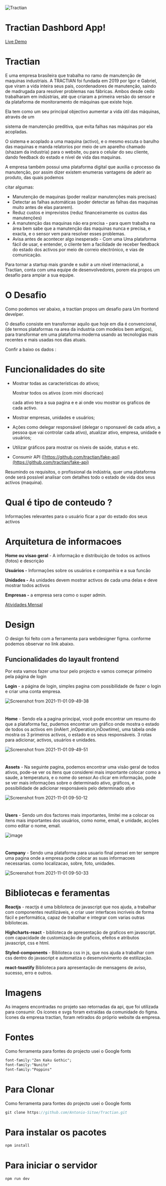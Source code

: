 
![Tractian](https://user-images.githubusercontent.com/72309855/139639140-340b221c-8b6c-4436-aea8-855aef9a5c38.png)


# Tractian Dashbord App!
<a href="https://tractian-pi.vercel.app/">Live Demo</a>

# Tractian
E uma empresa brasileira que trabalha no ramo de manutenção de maquinas industriais.
A TRACTIAN foi fundada em 2019 por Igor e Gabriel, que viram a vida inteira seus pais, coordenadores de manutenção, saindo de madrugada para resolver problemas nas fábricas. Ambos desde cedo trabalharam em indústrias, até que criaram a primeira versão do sensor e da plataforma de monitoramento de máquinas que existe hoje.

Ela tem como um seu principal objectivo aumentar a vida útil das máquinas, através de um

sistema de manutenção preditiva, que evita falhas nas máquinas por ela acopladas.

O sistema e acoplado a uma maquina (activo), e o mesmo escuta o barulho das maquinas e manda relatorios por meio de um aparelho chamado (shazam da industria) para o website, ou para o celular do seu cliente, dando feedback do estado e nível de vida das maquinas.

A empresa também possui uma plataforma digital que auxilia o processo da manutenção, por assim dizer existem enumeras vantagens de aderir ao produto, das quais podemos

citar algumas:

- Manutenção de maquinas (poder realizar manutenções mais precisas)
- Detectar as falhas automáticas (poder detectar as falhas das maquinas muito antes de elas pararem).
- Reduz custos e imprevistos (reduz financeiramente os custos das manutenções)
- A manutenção das maquinas não era precisa - para quem trabalha na área bem sabe que a manutenção das maquinas nunca e precisa, e exacta, e o sensor vem para resolver esses problemas.
- Avisa antes de acontecer algo inesperado - Com uma Uma plataforma fácil de usar, e entender, o cliente tem a facilidade de receber feedback do estado dos activos por meio de correio electrónico, e vias de comunicação.

Para tornar a startup mais grande e subir a um nivel internacional, a Tractian, conta com uma equipe de desenvolvedores, porem ela propos um desafio para ampiar a sua equipe.

# O Desafio

Como podemos ver abaixo, a tractian propos um desafio para Um frontend develper.

O desafio consiste em transformar aquilo que hoje em dia é convencional, (de termos plataformas na area da industria com modelos bem antigos), para  transformar em uma plataforma moderna usando as tecnologias mais recentes e mais usadas nos dias atuais.

Confir a baixo os dados :

# Funcionalidades do site

- Mostrar todas as características do ativos;
    
    Mostrar todos os ativos (com mini discricao)
    
    cada ativo tera a sua pagina e e ai onde vou mostrar os graficos de cada activo.
    
- Mostrar empresas, unidades e usuários;
- Ações como delegar responsável (delegar o rsponsavel de cada ativo, a pessoa que vai controlar cada ativo), atualizar ativo, empresa, unidade e usuários;
- Utilizar gráficos para mostrar os níveis de saúde, status e etc.
- Consumir API ([https://github.com/tractian/fake-api](https://github.com/tractian/fake-api)

Resumindo os requisitos, o profissional da indústria, quer uma plataforma onde será possível analisar com detalhes todo o estado de vida dos seus activos (maquina).

# Qual é tipo de conteudo ?

Informações relevantes para o usuário ficar a par do estado dos seus activos

# Arquitetura de informacoes

**Home ou visao geral** - A informação e distribuição de todos os activos (fotos) e descrição

**Usuários -** Informações sobre os usuários e companhia e a sua funcão

**Unidades -**   As unidades  devem mostrar activos de cada uma delas e deve mostrar todos activos

**Empresas -** a empresa sera como o super admin.

[Atividades Mensal](https://www.notion.so/21f4a291e86f49b79e4f198a71350505?v=266933f7c7d34de290919005195c2662)

# Design

O design foi feito com a ferramenta para webdesigner figma. conforme podemos observar no link abaixo.

## Funcionalidades do layault frontend

Por esta vamos fazer uma tour pelo projecto e vamos começar primeiro pela página de login

**Login** - a página de login, simples pagina com possibilidade de fazer o login e criar uma conta empresa.


![Screenshot from 2021-11-01 09-49-38](https://user-images.githubusercontent.com/72309855/139639204-7f5230eb-a5cc-4e9e-a9a0-91222e6d1551.png)

#
**Home** -  Sendo ela a pagina principal, você pode encontrar um resumo do que a plataforma faz, pudemos encontrar um gráfico onde mostra o estado de todos os activos em (inAlert ,inOperation,inDowtime), uma tabela onde mostra os 3 primeiros activos, o estado e os seus responsáveis. 3 rotas para adicionar, activos, usuários e unidades.


![Screenshot from 2021-11-01 09-49-51](https://user-images.githubusercontent.com/72309855/139639237-e7b7fd77-dffe-42c1-bee5-a848b0d7f495.png)

#
**Assets** - Na seguinte pagina, podemos encontrar uma visão geral de todos ativos, pode-se ver os itens que considerei mais importante colocar como a saude, a temperatura, e o nome do sensor.Ao clicar em informação, pode se ver mais informações sobre o determinado ativo, gráficos, e possibilidade de adicionar responsáveis pelo determinado ativo


![Screenshot from 2021-11-01 09-50-12](https://user-images.githubusercontent.com/72309855/139639265-b95a681e-e38e-4398-86e0-42f98af2d34c.png)


#
**Users** - Sendo um dos factores mais importantes, limitei me a colocar os itens mais importantes dos usuários, como nome, email, e unidade, acções como editar o nome, email.


![image](https://user-images.githubusercontent.com/72309855/139639373-1c842a37-068b-409c-a338-6ae20099f1e2.png)


#
**Company** - Sendo uma plataforma para usuario final pensei em ter sempre uma pagina onde a empresa pode colocar as suas informacoes necessarias. como localizacao, sobre, foto, unidades.


![Screenshot from 2021-11-01 09-50-33](https://user-images.githubusercontent.com/72309855/139639416-dce05cd3-1fdd-43e4-8ef8-347154c26ef9.png)

#
# Bibliotecas e feramentas

**Reactjs** - reactjs é uma biblioteca de javascript que nos ajuda, a trabalhar com componentes reutilizáveis, e criar user interfaces incríveis de forma fácil e performática, capaz de trabalhar e integrar com varias outras bibliotecas.

**Highcharts-react** - biblioteca de apresentação de graficos em javascript. com capacidade de customização de graficos, efeitos e atributos javascript, css e html.

**Styled-components** - Biblioteca css in js, que nos ajuda a trabalhar com css dentro do javascript e automatiza o desenvolvimento de estilização.

**react-toastify** Biblioteca para apresentação de mensagens de aviso, sucesso, erro e outros.

# Imagens

As imagens encontradas no projeto sao retornadas da api, que foi utilizada para consumir.
Os ícones e svgs foram extraídas da comunidade do figma.
Ícones da empresa tractian, foram retirados do próprio website da empresa.

# Fontes

Como ferramenta para fontes do projecto usei o Google fonts

```css
font-family:"Zen Kaku Gothic";
font-family:"Nunito"
font-family:"Poppins"
```

# Para Clonar

Como ferramenta para fontes do projecto usei o Google fonts

```jsx
git clone https://github.com/Antonio-Sitoe/Tractian.git
```

# Para instalar os pacotes

```jsx
npm install
```

# Para iniciar o servidor

```jsx
npm run dev
```




